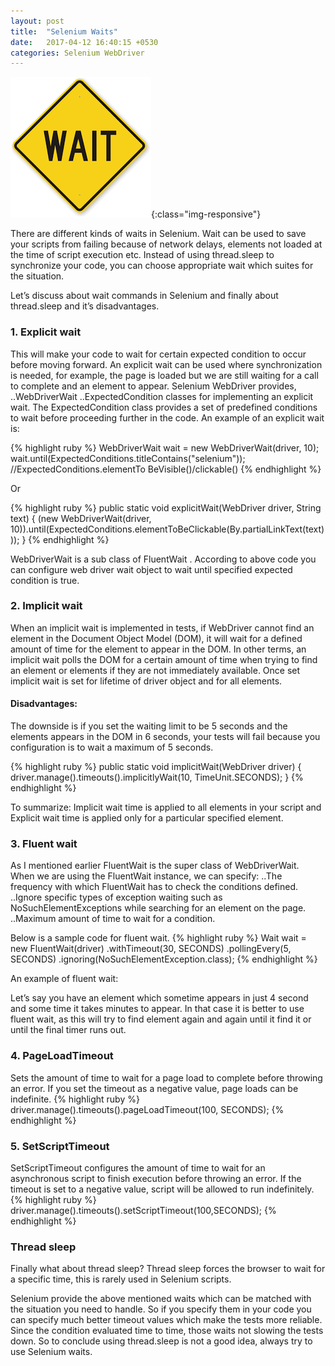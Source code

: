 ```yaml
---
layout: post
title:  "Selenium Waits"
date:   2017-04-12 16:40:15 +0530
categories: Selenium WebDriver
---
```

![image-title-here](/images/selenium/implicit-and-explicit-wait/wait.png){:class="img-responsive"}

There are different kinds of waits in Selenium. Wait can be used to save your scripts from failing because of network delays, elements not loaded at the time of script execution etc. Instead of using thread.sleep to synchronize your code, you can choose appropriate wait which suites for the situation.
<p>Let’s discuss about wait commands in Selenium and finally about thread.sleep and it’s disadvantages.</p>

### 1. Explicit wait

This will make your code to wait for certain expected condition to occur before moving forward.
An explicit wait can be used where synchronization is needed, for example, the page is loaded but we are still waiting for a call to complete and an element to appear.
Selenium WebDriver provides,
..WebDriverWait
..ExpectedCondition
classes for implementing an explicit wait. The ExpectedCondition class provides a set of predefined conditions to wait before proceeding further in the code. An example of an explicit wait is:

{% highlight ruby %}
WebDriverWait wait = new WebDriverWait(driver, 10);
wait.until(ExpectedConditions.titleContains("selenium"));  //ExpectedConditions.elementTo BeVisible()/clickable()
{% endhighlight %}

Or

{% highlight ruby %}
public static void explicitWait(WebDriver driver, String text) {
 (new WebDriverWait(driver, 10)).until(ExpectedConditions.elementToBeClickable(By.partialLinkText(text)));
}
{% endhighlight %}

WebDriverWait is a sub class of FluentWait . According to above code you can configure web driver wait object to wait until specified expected condition is true.

### 2.  Implicit wait
When an implicit wait is implemented in tests, if WebDriver cannot find an element in the Document Object Model (DOM), it will wait for a defined amount of time for the element to appear in the DOM. In other terms, an implicit wait polls the DOM for a certain amount of time when trying to find an element or elements if they are not immediately available.
Once set implicit wait is set for lifetime of driver object and for all elements.
#### Disadvantages:
The downside is if you set the waiting limit to be 5 seconds and the elements appears in the DOM in 6 seconds, your tests will fail because you configuration is to wait a maximum of 5 seconds.

{% highlight ruby %}
public static void implicitWait(WebDriver driver) {
 driver.manage().timeouts().implicitlyWait(10, TimeUnit.SECONDS);
}
{% endhighlight %}

To summarize: Implicit wait time is applied to all elements in your script and Explicit wait time is applied only for a particular specified element.

### 3.  Fluent wait
As I mentioned earlier FluentWait is the super class of WebDriverWait. When we are using the FluentWait instance, we can specify:
..The frequency with which FluentWait has to check the conditions defined.
..Ignore specific types of exception waiting such as NoSuchElementExceptions while searching for an element on the page.
..Maximum amount of time to wait for a condition.

Below is a sample code for fluent wait.
{% highlight ruby %}
Wait wait = new FluentWait(driver) .withTimeout(30, SECONDS) .pollingEvery(5, SECONDS) .ignoring(NoSuchElementException.class);
{% endhighlight %}

An example of fluent wait:
<p>Let’s say you have an element which sometime appears in just 4 second and some time it takes minutes to appear. In that case it is better to use fluent wait, as this will try to find element again and again until it find it or until the final timer runs out.</p>

### 4.  PageLoadTimeout
Sets the amount of time to wait for a page load to complete before throwing an error. If you set the timeout as a negative value, page loads can be indefinite.
{% highlight ruby %}
driver.manage().timeouts().pageLoadTimeout(100, SECONDS);
{% endhighlight %}

### 5. SetScriptTimeout
SetScriptTimeout configures the amount of time to wait for an asynchronous script to finish execution before throwing an error. If the timeout is set to a negative value, script will be allowed to run indefinitely.
{% highlight ruby %}
driver.manage().timeouts().setScriptTimeout(100,SECONDS);
{% endhighlight %}

### Thread sleep
<p>Finally what about thread sleep? Thread sleep forces the browser to wait for a specific time, this is rarely used in Selenium scripts. </p>
<p>Selenium provide   the above mentioned waits which can be matched with the situation you need to handle. So if you specify them in your code you can specify much better timeout values which make the tests more reliable. Since the condition evaluated time to time, those waits not slowing the tests down. So to conclude using thread.sleep is not a good idea, always try to use Selenium waits.</p>



[jekyll-docs]: https://jekyllrb.com/docs/home
[jekyll-gh]:   https://github.com/jekyll/jekyll
[jekyll-talk]: https://talk.jekyllrb.com/
